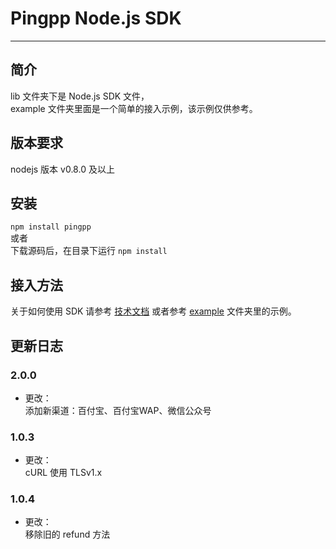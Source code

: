 Pingpp Node.js SDK
=================
****

## 简介
lib 文件夹下是 Node.js SDK 文件，<br>
example 文件夹里面是一个简单的接入示例，该示例仅供参考。

## 版本要求
nodejs 版本 v0.8.0 及以上

## 安装
`npm install pingpp`<br>
或者<br>
下载源码后，在目录下运行 `npm install`

## 接入方法
关于如何使用 SDK 请参考 [技术文档](https://pingxx.com/document) 或者参考 [example](https://github.com/PingPlusPlus/pingpp-nodejs/tree/master/example) 文件夹里的示例。

## 更新日志

### 2.0.0
* 更改：<br>
添加新渠道：百付宝、百付宝WAP、微信公众号

### 1.0.3
* 更改：<br>
cURL 使用 TLSv1.x

### 1.0.4
* 更改：<br>
移除旧的 refund 方法